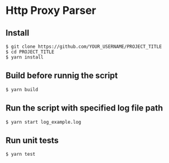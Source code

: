 # Http Proxy Parser


## Install

    $ git clone https://github.com/YOUR_USERNAME/PROJECT_TITLE
    $ cd PROJECT_TITLE
    $ yarn install
    
## Build before runnig the script

    $ yarn build

## Run the script with specified log file path

    $ yarn start log_example.log

## Run unit tests

    $ yarn test
